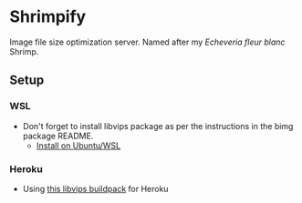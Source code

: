 # Shrimpify

Image file size optimization server. Named after my _Echeveria fleur blanc_ Shrimp.

## Setup

### WSL

- Don't forget to install libvips package as per the instructions in the bimg package README.
  - [Install on Ubuntu/WSL](https://github.com/libvips/libvips/wiki/Build-for-Ubuntu)

### Heroku

- Using [this libvips buildpack](https://github.com/brandoncc/heroku-buildpack-vips) for Heroku
